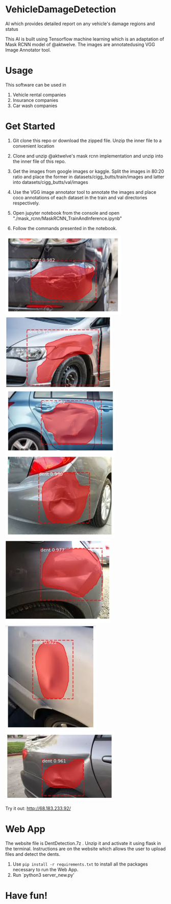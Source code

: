 # VehicleDamageDetection
AI which provides detailed report on any vehicle's damage regions and status


This AI is built using Tensorflow machine learning which is an adaptation of Mask RCNN model of @aktwelve. The images are annotatedusing VGG Image Annotator tool.

# Usage
This software can be used in 
1) Vehicle rental companies
2) Insurance companies
3) Car wash companies

# Get Started

1) Git clone this repo or download the zipped file. Unzip the inner file to a convenient location

2) Clone and unzip @aktwelve's mask rcnn implementation and unzip into the inner file of this repo.

4) Get the images from google images or kaggle. Split the images in 80:20 ratio and place the former in datasets/cigg_butts/train/images and latter into datasets/cigg_butts/val/images

5) Use the VGG image annotator tool to annotate the images and place coco annotations of each dataset in the train and val directories respectively.

6) Open jupyter notebook from the console and open "./mask_rcnn/MaskRCNN_TrainAndInference.ipynb"

7) Follow the commands presented in the notebook.

![Optional Text](1.jpg)
![Optional Text](2.jpg)
![Optional Text](3.jpg)
![Optional Text](5.jpg)
![Optional Text](6.jpg)
![Optional Text](7.jpg)
![Optional Text](8.jpg)

Try it out: http://68.183.233.92/


# Web App 
The website file is DentDetection.7z . Unzip it and activate it using flask in the terminal. Instructions are on the website which allows the user to upload files and detect the dents.
1) Use `pip install -r requirements.txt` to install all the packages necessary to run the Web App.
2) Run `python3 server_new.py' 

# Have fun!
